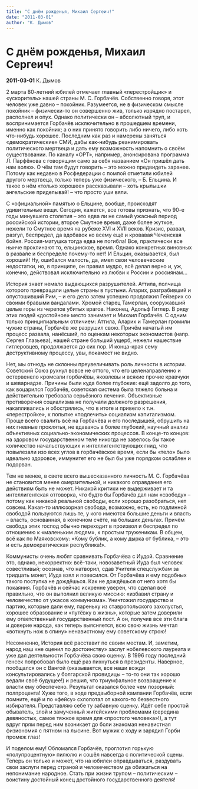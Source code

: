 ```yaml
---
title: "С днём рожденья, Михаил Сергеич!"
date: "2011-03-01"
author: "К. Дымов"
---
```


# С днём рожденья, Михаил Сергеич!

**2011-03-01** К. Дымов

2 марта 80-летний юбилей отмечает главный «перестройщик» и «ускоритель» нашей страны М. С. Горбачёв. Собственно говоря, этот человек уже давно – покойник. Разумеется, не в физическом смысле покойник – физически-то он совершенно жив, только изрядно постарел, располнел и опух. Однако политически он – абсолютный труп, и воспринимается Горбачёв исключительно в прошедшем времени, именно как покойник; а о них принято говорить либо ничего, либо хоть что-нибудь хорошее. Последним как раз и намерены заняться «демократические» СМИ, дабы как-нибудь реанимировать политического мертвеца и дать ему возможность напомнить о своём существовании. По каналу «ОРТ», например, анонсирована программа Л. Парфёнова с говорящим само за себя названием «Он пришёл дать нам волю». О чём там будут говорить – это можно предвидеть заранее. Потому как недавно в Росфедерации с помпой отметили юбилей другого мертвеца, только теперь уже физического, – Б. Ельцина. И такое о нём «только хорошее» рассказывали – хоть крылышки ангельские приделывай! – что просто уши вяли.

С «официальной» памятью о Ельцине, вообще, происходят удивительные вещи. Сегодня, кажется, все готовы признать, что 90-е годы минувшего столетия – это едва ли не самый ужасный период российской истории, второе Смутное время, даже более жуткое, нежели то Смутное время на рубеже XVI и XVII веков. Кризис, развал, разгул, беспредел, да вдобавок ко всему ещё и кровавая Чеченская бойня. Россия-матушка тогда едва не погибла! Все, практически все нынче проклинают то, ельцинское, время. Однако конкретных виновных в развале и беспределе почему-то нет! И Ельцин, оказывается, был хороший! Ну, ошибался малость, да, имел свои человеческие недостатки, но, в принципе, он правил мудро, всё делал верно и, уж, конечно, действовал исключительно из любви к России и россиянам…

История знает немало выдающихся разрушителей. Аттила, полчища которого превращали целые страны в пустыни. Аларих, разграбивший и опустошивший Рим, – и его дело затем успешно продолжил Гейзерих со своими бравыми вандалами. Хромой старец Тамерлан, сооружавший целые горы из черепов убитых врагов. Наконец, Адольф Гитлер. В ряду этих людей «достойное» место занимает и Михаил Горбачёв. С одним только принципиальным отличием: Аттила, Аларих и Тамерлан громили чужие страны, Горбачёв же разрушил свою. Причём начатый им процесс развала, нанёсший, по оценкам некоторых экономистов (напр. Сергея Глазьева), нашей стране больший ущерб, нежели нашествие гитлеровцев, продолжается до сих пор. И конца-края сему деструктивному процессу, увы, покамест не видно.

Нет, мы отнюдь не склонны преувеличивать роль личности в истории. Советский Союз рухнул вовсе не оттого, что его целенаправленно и остервенело кромсали горбачёвы, яковлевы и всякие прочие кравчуки и шеварнадзе. Причины были куда более глубокие: ещё задолго до того, как воцарился Горбачёв, советская система была тяжело больна и действительно требовала серьёзного лечения. Объективные противоречия социализма не получали должного разрешения, накапливались и обострялись, что в итоге и привело к т.н. «перестройке», к попытке «подлечить» социализм капитализмом. Проще всего свалить всё на Горбачёва и его последышей, обрушить на них гневные проклятья, не вдаваясь в более глубокий, научный анализ объективных социально-экономических процессов. В конце-то концов: на здоровом государственном теле никогда не завелось бы такое количество начальствующих и интеллигентствующих гнид, что повылезали изо всех углов в горбачёвское время, если бы «тело» было идеально здоровое, иммунитет его не был бы уже порядком ослаблен и подорван.

Тем не менее, в свете всего вышесказанного личность М. С. Горбачёва не становится менее омерзительной, и никакого оправдания его действиям быть не может. Никакой критики не выдерживает и та интеллигентская отговорка, что будто бы Горбачёв дал нам «свободу» – потому как никакой реальной свободы, если хорошо разобраться, нет совсем. Какая-то иллюзорная свобода, возможно, есть, но подлинной свободой пользуются лишь те, у кого имеются большие деньги и власть – власть, основанная, в конечном счёте, на больших деньгах. Причём свобода этих господ обычно переходит в произвол и беспредел по отношению к «маленьким людям», к простым труженикам. В общем, всё как по Маяковскому: «Кому бублик, а кому дырка от бублика, – это и есть демократическая республика!». 

Коммунисты очень любят сравнивать Горбачёва с Иудой. Сравнение это, однако, некорректно: всё-таки, новозаветный Иуда был человек совестливый; осознав, что натворил, сдав Учителя спецслужбам за тридцать монет, Иуда взял и повесился. От Горбачёва и ему подобных такого поступка не дождёшься. Как не дождёшься от него хотя бы покаяния. Горбачёв и сейчас искренне уверен, что сделал всё правильно, что он выполнил великую миссию: «избавил страну и человечество от ужасов коммунизма». Уничтожил государство и партию, которые дали ему, пареньку из ставропольского захолустья, хорошее образование и «путёвку в жизнь», которые затем доверили ему ответственный государственный пост. А он, получив все эти блага и доверие народа, как теперь выясняется, всю свою жизнь мечтал «воткнуть нож в спину» ненавистному ему советскому строю!

Несомненно, История всё расставит по своим местам. И, заметим, народ наш «не оценил по достоинству» заслуг нобелевского лауреата и уже дал деятельности Горбачёва свою оценку. В 1996 году последний генсек попробовал было ещё раз пихнуться в президенты. Наверное, пообщался он с Вангой (оказывается, все наши вожди консультировались у болгарской провидицы – то-то они так хорошо ведали своё будущее!) и решил, что триумфальное возвращение к власти ему обеспечено. Результат оказался более чем позорный: полпроцента! Хуже того, в ходе предвыборной кампании Горбачёв, если помните, ещё и по «фейсу» схлопотал от какого-то безвестного избирателя. Представляю себе ту забавную сценку. Идёт себе простой обыватель, злой и замученный житейскими проблемами (середина девяностых, самое тяжкое время для «простого человека»!), а тут вдруг прям перед ним возникает до боли знакомая ненавистная физиономия с пятном на лысине. Вот мужик с ходу и зарядил Горби промеж глаз!

И поделом ему! Обломался Горбачёв, проглотил горькую «полупроцентную» пилюлю и сошёл навсегда с политической сцены. Теперь он только и может, что на юбилеи оправдываться, раздувать свои заслуги перед страной и человечеством да обижаться на непонимание народное. Стать при жизни трупом – политическим – воистину достойный конец достойного государственного деятеля!